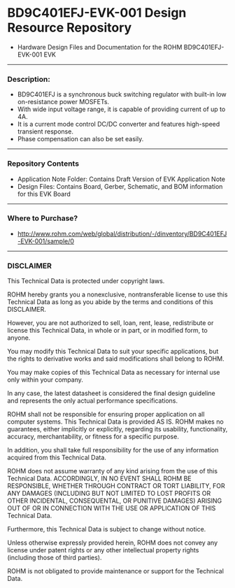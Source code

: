 # BD9C401EFJ-EVK-001 Design Resource Repository
* Hardware Design Files and Documentation for the ROHM BD9C401EFJ-EVK-001 EVK

----
### Description: 
* BD9C401EFJ is a synchronous buck switching regulator with built-in low on-resistance power MOSFETs. 
* With wide input voltage range, it is capable of providing current of up to 4A. 
* It is a current mode control DC/DC converter and features high-speed transient response.  
* Phase compensation can also be set easily.   

----
### Repository Contents
* Application Note Folder: Contains Draft Version of EVK Application Note
* Design Files: Contains Board, Gerber, Schematic, and BOM information for this EVK Board

----
### Where to Purchase?
* http://www.rohm.com/web/global/distribution/-/dinventory/BD9C401EFJ-EVK-001/sample/0

----
### DISCLAIMER
This Technical Data is protected under copyright laws.

ROHM hereby grants you a nonexclusive, nontransferable license to use this Technical Data 
as long as you abide by the terms and conditions of this DISCLAIMER. 

However, you are not authorized to sell, loan, rent, lease, redistribute or license this Technical Data, 
in whole or in part, or in modified form, to anyone.

You may modify this Technical Data to suit your specific applications, 
but the rights to derivative works and said modifications shall belong to ROHM. 

You may make copies of this Technical Data as necessary for internal use only within your company.

In any case, the latest datasheet is considered the final design guideline and represents 
the only actual performance specifications.

ROHM shall not be responsible for ensuring proper application on all computer systems.
This Technical Data is provided AS IS. ROHM makes no guarantees, either implicitly or explicitly, 
regarding its usability, functionality, accuracy, merchantability, or fitness for a specific purpose.

In addition, you shall take full responsibility for the use of any information acquired from this Technical Data. 

ROHM does not assume warranty of any kind arising from the use of this Technical Data. ACCORDINGLY, 
IN NO EVENT SHALL ROHM BE RESPONSIBLE, WHETHER THROUGH CONTRACT OR TORT LIABILITY, 
FOR ANY DAMAGES (INCLUDING BUT NOT LIMITED TO LOST PROFITS OR OTHER INCIDENTAL, CONSEQUENTAL, 
OR PUNITIVE DAMAGES) ARISING OUT OF OR IN CONNECTION WITH THE USE OR APPLICATION OF THIS Technical Data.

Furthermore, this Technical Data is subject to change without notice.

Unless otherwise expressly provided herein, ROHM does not convey any license under patent rights 
or any other intellectual property rights (including those of third parties).

ROHM is not obligated to provide maintenance or support for the Technical Data.